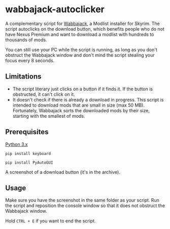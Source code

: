 # wabbajack-autoclicker

A complementary script for [Wabbajack](https://github.com/wabbajack-tools/wabbajack), a Modlist installer for Skyrim. The script autoclicks on the download button, which benefits people who do not have Nexus Premium and want to download a modlist with hundreds to thousands of mods.

You can still use your PC while the script is running, as long as you don't obstruct the Wabbajack window and don't mind the script stealing your focus every 8 seconds.

## Limitations

- The script literary just clicks on a button if it finds it. If the button is obstructed, it can't click on it.
- It doesn't check if there is already a download in progress. This script is intended to download mods that are small in size (max 50 MB). Fortunately, Wabbajack sorts the downloaded mods by their size, starting with the smallest of mods.

## Prerequisites

[Python 3.x](https://www.python.org/downloads/)

`pip install keyboard`

`pip install PyAutoGUI`

A screenshot of a download button (it's in the archive).

## Usage

Make sure you have the screenshot in the same folder as your script. Run the script and reposition the console window so that it does not obstruct the Wabbajack window.

Hold `CTRL + E` if you want to end the script.
